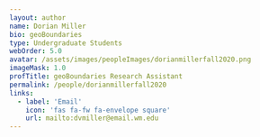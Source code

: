 ```yaml
---
layout: author
name: Dorian Miller
bio: geoBoundaries
type: Undergraduate Students
webOrder: 5.0
avatar: /assets/images/peopleImages/dorianmillerfall2020.png
imageMask: 1.0
profTitle: geoBoundaries Research Assistant
permalink: /people/dorianmillerfall2020
links:
  - label: 'Email'
    icon: 'fas fa-fw fa-envelope square'
    url: mailto:dvmiller@email.wm.edu
---
```

